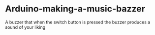 # Arduino-making-a-music-bazzer
A buzzer that when the switch button is pressed the buzzer produces a sound of your liking 

